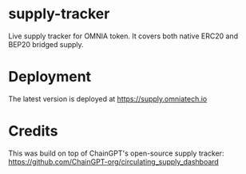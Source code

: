 # supply-tracker
Live supply tracker for OMNIA token. It covers both native ERC20 and BEP20 bridged supply.

# Deployment
The latest version is deployed at https://supply.omniatech.io


# Credits
This was build on top of ChainGPT's open-source supply tracker: https://github.com/ChainGPT-org/circulating_supply_dashboard

